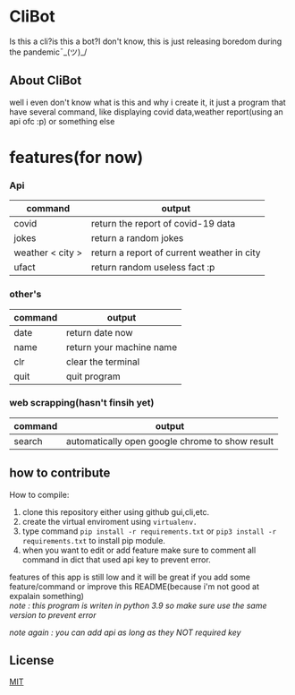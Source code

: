 # CliBot
Is this a cli?is this a bot?I don't know, this is just releasing boredom during the pandemic¯\_(ツ)_/

## About CliBot
well i even don't know what is this and why i create it, it just a program that have several command, like displaying covid data,weather report(using an api ofc :p) or something else
# features(for now)
### Api
|command   | output  |
|---|---|
|  covid|  return the report of covid-19 data|
|  jokes | return a random jokes|
|  weather < city >  |  return a report of current weather in city |
|  ufact | return random useless fact :p  |

### other's
|command | output  |
|---|---|
|  date | return date now   |
|  name | return your machine name|
|  clr  | clear the terminal|
|  quit | quit program |

### web scrapping(hasn't finsih yet)
|command | output  |
|---|---|
| search <keyword>  | automatically open google chrome to show result   |

## how to contribute
How to compile:
  1. clone this repository either using github gui,cli,etc.
  2. create the virtual enviroment using ```virtualenv.```
  3. type command ```pip install -r requirements.txt``` or ```pip3 install -r requirements.txt``` to install pip module.
  4. when you want to edit or add feature make sure to comment all command in dict that used api key                                     to prevent error.<br/>

features of this app is still low and it will be great if you add some feature/command or improve this README(because i'm not good at expalain something)<br/>
*note  : this program is writen in python 3.9 so make sure use the same version to prevent error*<br/>


*note again : you can add api as long as they NOT required key*
  
## License
[MIT](https://github.com/AlphaBeta1906/CliBot/blob/master/LICENSE)
